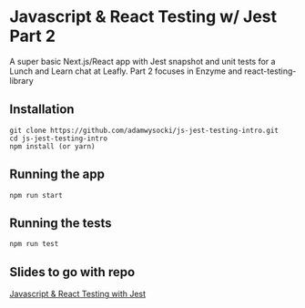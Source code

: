 # Javascript & React Testing w/ Jest Part 2

A super basic Next.js/React app with Jest snapshot and unit tests for a Lunch and Learn chat at Leafly. Part 2 focuses in Enzyme and react-testing-library

## Installation

```
git clone https://github.com/adamwysocki/js-jest-testing-intro.git
cd js-jest-testing-intro
npm install (or yarn)
```

## Running the app
```
npm run start
```

## Running the tests
```
npm run test
```

## Slides to go with repo
[Javascript & React Testing with Jest](../master/slides/Javascript%20%26%20React%20Testing%20with%20Jest.pdf)
